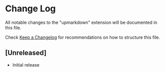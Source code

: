 # Change Log

All notable changes to the "upmarkdown" extension will be documented in this file.

Check [Keep a Changelog](http://keepachangelog.com/) for recommendations on how to structure this file.

## [Unreleased]

- Initial release